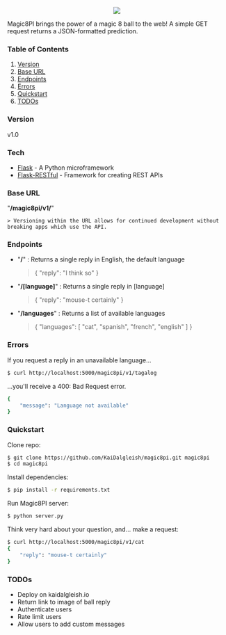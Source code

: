 <p align=center><img src="https://github.com/KaiDalgleish/magic8pi/blob/master/magic8ball.png"></p>


Magic8PI brings the power of a magic 8 ball to the web! A simple GET request returns a JSON-formatted prediction.

### Table of Contents
1. [Version](https://github.com/KaiDalgleish/magic8pi#version)
2. [Base URL](https://github.com/KaiDalgleish/magic8pi#base-url)
3. [Endpoints](https://github.com/KaiDalgleish/magic8pi#endpoints)
4. [Errors](https://github.com/KaiDalgleish/magic8pi#errors)
5. [Quickstart](https://github.com/KaiDalgleish/magic8pi#quickstart)
6. [TODOs](https://github.com/KaiDalgleish/magic8pi#todos)


### Version
v1.0

### Tech
* [Flask] - A Python microframework
* [Flask-RESTful] - Framework for creating REST APIs

### Base URL
"**/magic8pi/v1/**"

    > Versioning within the URL allows for continued development without breaking apps which use the API.

### Endpoints

* "**/**" : Returns a single reply in English, the default language
    >{
    >    "reply": "I think so"
    >}

* "**/[language]**" : Returns a single reply in [language]
    >{
    >    "reply": "mouse-t certainly"
    >}
* "**/languages**" : Returns a list of available languages
    >{
    >    "languages": [
    >         "cat", 
    >         "spanish", 
    >         "french", 
    >         "english"
    >     ]
    > }

### Errors
If you request a reply in an unavailable language...
```sh
$ curl http://localhost:5000/magic8pi/v1/tagalog
```

...you'll receive a 400: Bad Request error.

```sh
{
    "message": "Language not available"
}
```

### Quickstart

Clone repo:
```sh
$ git clone https://github.com/KaiDalgleish/magic8pi.git magic8pi
$ cd magic8pi
```

Install dependencies:
```sh
$ pip install -r requirements.txt
```

Run Magic8PI server:
```sh
$ python server.py
```
Think very hard about your question, and... make a request:
```sh
$ curl http://localhost:5000/magic8pi/v1/cat
{
    "reply": "mouse-t certainly"
}
```

### TODOs
* Deploy on kaidalgleish.io
* Return link to image of ball reply
* Authenticate users
* Rate limit users
* Allow users to add custom messages


[Flask]: http://flask.pocoo.org/
[Flask-RESTful]: https://github.com/flask-restful/flask-restful
